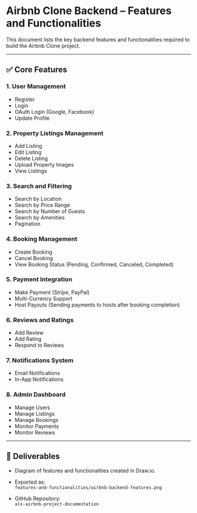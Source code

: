 # Airbnb Clone Backend – Features and Functionalities

This document lists the key backend features and functionalities required to build the Airbnb Clone project.

---

## ✅ Core Features

### 1. User Management
- Register
- Login
- OAuth Login (Google, Facebook)
- Update Profile

### 2. Property Listings Management
- Add Listing
- Edit Listing
- Delete Listing
- Upload Property Images
- View Listings

### 3. Search and Filtering
- Search by Location
- Search by Price Range
- Search by Number of Guests
- Search by Amenities
- Pagination

### 4. Booking Management
- Create Booking
- Cancel Booking
- View Booking Status (Pending, Confirmed, Canceled, Completed)

### 5. Payment Integration
- Make Payment (Stripe, PayPal)
- Multi-Currency Support
- Host Payouts (Sending payments to hosts after booking completion)

### 6. Reviews and Ratings
- Add Review
- Add Rating
- Respond to Reviews

### 7. Notifications System
- Email Notifications
- In-App Notifications

### 8. Admin Dashboard
- Manage Users
- Manage Listings
- Manage Bookings
- Monitor Payments
- Monitor Reviews

---

## 📂 Deliverables

- Diagram of features and functionalities created in Draw.io.
- Exported as:  
  `features-and-functionalities/airbnb-backend-features.png`

- GitHub Repository:  
  `alx-airbnb-project-documentation`
